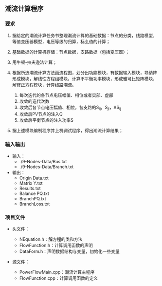 ## 潮流计算程序

### 要求

1. 据给定的潮流计算任务书整理潮流计算的基础数据：节点的分类，线路模型，等值变压器模型，电压等级的归算，标幺值的计算；

2. 基础数据的计算机存储：节点数据，支路数据（包括变压器）；

3. 用牛顿-拉夫逊法计算；

4. 根据所选潮流计算方法画流程图，划分出功能模块，有数据输入模块，导纳阵形成模块，解线性方程组模块，计算不平衡功率模块，形成雅可比矩阵模块，解修正方程模块，计算线路潮流。
   1. 每次迭代的各节点电压幅值、相位或者实部、虚部
   2. 收敛的迭代次数
   3. 收敛后各节点电压幅值、相位，各支路的S<sub>ij</sub>，S<sub>ji</sub>，ΔS<sub>ij</sub>
   4. 收敛后PV节点的注入Q
   5. 收敛后平衡节点的注入功率S

5. 据上述模块编制程序并上机调试程序，得出潮流计算结果；



### 输入输出

- 输入：
  - ./9-Nodes-Data/Bus.txt 
  - ./9-Nodes-Data/Branch.txt
- 输出：
  - Origin Data.txt
  - Matrix Y.txt
  - Results.txt
  - Balance PQ.txt
  - BranchPQ.txt
  - BranchLoss.txt



### 项目文件

- 头文件：
  - NEquation.h：解方程的类和方法
  - FlowFunction.h：计算调用函数的声明
  - DataForm.h：声明数据结构与变量，初始化一些变量

- 源文件：
  - PowerFlowMain.cpp：潮流计算主程序
  - FlowFunction.cpp：计算调用函数的定义